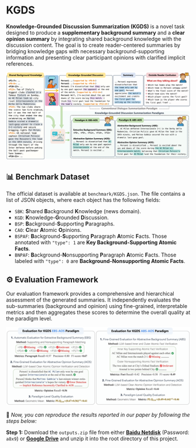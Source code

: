# KGDS
**Knowledge-Grounded Discussion Summarization (KGDS)** is a novel task designed to produce a **supplementary background summary** and a **clear opinion summary** by integrating shared background knowledge with the discussion content. The goal is to create reader-centered summaries by bridging knowledge gaps with necessary background-supporting information and presenting clear participant opinions with clarified implicit references.

![An illustration of the KGDS task, showing how shared knowledge and discussion content are used to generate a background summary and an opinion summary.](./figures/task_formulation.png)

## 📊 Benchmark Dataset
The official dataset is available at `benchmark/KGDS.json`. The file contains a list of JSON objects, where each object has the following fields:
* `SBK`: **S**hared **B**ackground **K**nowledge (news domain).
* `KGD`: **K**nowledge-**G**rounded **D**iscussion.
* `BSP`: **B**ackground-**S**upporting **P**aragraphs.
* `CAO`: **C**lear **A**tomic **O**pinions.
* `BSPAF`: **B**ackground-**S**upporting **P**aragraph **A**tomic **F**acts. Those annotated with `"type": 1` are **Key Background-Supporting Atomic Facts**.
* `BNPAF`: **B**ackground-**N**onsupporting **P**aragraph **A**tomic **F**acts. Those labeled with `"type": 0` are **Background-Nonsupporting Atomic Facts**.

## ⚙️ Evaluation Framework
Our evaluation framework provides a comprehensive and hierarchical assessment of the generated summaries. It independently evaluates the sub-summaries (background and opinion) using fine-grained, interpretable metrics and then aggregates these scores to determine the overall quality at the paradigm level.

![The hierarchical evaluation framework for KGDS.](./figures/evaluation_framework.png)

🚀 *Now, you can reproduce the results reported in our paper by following the steps below:*

**Step 1:** Download the `outputs.zip` file from either [**Baidu Netdisk**](https://pan.baidu.com/s/1uPcbjQcOQmnEKfpXFBFMXw?pwd=a8x9) (Password: `a8x9`) or [**Google Drive**](https://drive.google.com/file/d/1UcYQ6ZyNq1i1QDI7iSKsscuHR4AHiU4N/view?usp=share_link) and unzip it into the root directory of this project.
